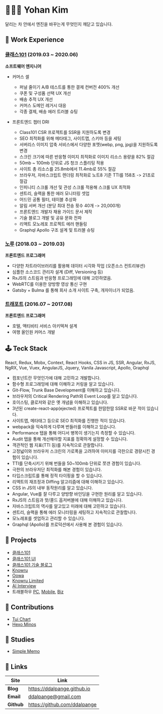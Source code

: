 # 👨🏻‍💻 Yohan Kim

달리는 차 안에서 엔진을 바꾸는게 무엇인지 깨닫고 있습니다.    

## 📌 Work Experience

### [클래스101](https://class101.net) (2019.03 ~ 2020.06)

**소프트웨어 엔지니어**

- 커머스 셀
  - 퍼널 줄이기 A/B 테스트를 통한 결제 컨버전 400% 개선
  - 쿠폰 및 구성품 선택 UX 개선 
  - 배송 추적 UX 개선
  - 커머스 도메인 레거시 대응
  - 각종 결제, 배송 에러 트러블 슈팅
  
- 프론트엔드 챕터 DRI
  - Class101 CSR 프로젝트를 SSR을 지원하도록 변경
  - SEO 최적화를 위해 메타태그, 사이트맵, 스키마 등을 세팅
  - 서버리스 이미지 압축 서비스에서 다양한 포멧(webp, png, jpg)을 지원하도록 변경 
  - 스크린 크기에 따른 반응형 이미지 최적화로 이미지 리소스 용량을 82% 절감 
  - 50mb ~ 100mb 단위로 JS 청크 스플리팅 적용 
  - 사이트 총 리소스를 25.8mb에서 11.4mb로 55% 절감
  - 브라우저, 자바스크립트 렌더링 최적화로 노트8 기준 TTI를 158초 -> 21초로 절감
  - 인피니티 스크롤 개선 및 관성 스크롤 적용해 스크롤 UX 최적화
  - 센트리, 슬랙을 통한 에러 모니터링 셋업
  - 어드민 공통 필터, 테이블 추상화
  - 알림 서버 개선 (분당 최대 전송 횟수 40개 -> 20,000개)
  - 프론트엔드 개발자 채용 가이드 문서 제작
  - 기술 블로그 개발 및 공유 문화 전파
  - 리액트 모노레포 프로젝트 에러 핸들링 
  - Graphql Apollo 구조 설계 및 트러블 슈팅 

### [노루](http://knowru.com) (2018.03 ~ 2019.03)

**프론트엔드 프로그래머**

- 다양한 차트라이브러리를 활용해 데이터 시각화 작업 (오픈소스 컨트리뷰션)
- 심플한 소스코드 관리자 설계 (Diff, Versioning 등)
- RxJS의 스트림과 반응형 프로그래밍에 대해 고민하였음.
- WebRTC를 이용한 양방향 영상 통신 구현
- Gatsby + Bulma 를 통해 회사 소개 사이트 구축, 개자이너가 되었음.

### [트래포트](https://m.travelhow.com) (2016.07 ~ 2017.08)

**프론트엔드 프로그래머**

- 호텔, 액티비티 서비스 아키텍쳐 설계
- 여행 올인원 커머스 개발

## 🕹 Teck Stack

React, Redux, Mobx, Context, React Hooks, CSS in JS, SSR, Angular, RxJS, NgRX, Vue, Vuex, AngularJS, Jquery, Vanila Javascript, Apollo, Graphql

- 컴포넌트란 무엇인가에 대해 고민하고 개발합니다.
- 함수형 프로그래밍에 대해 이해하고 커링을 알고 있습니다.
- Git-Flow, Trunk Base Development를 이해하고 있습니다.
- 브라우저의 Critical Rendering Path와 Event Loop를 알고 있습니다.
- 호이스팅, 클로저와 같은 옛 개념을 이해하고 있습니다.
- 3년된 create-react-app(ejected) 프로젝트를 한땀한땀 SSR로 바꾼 적이 있습니다. 
- 사이트맵, 메타태그 등으로 SEO 최적화를 진행한 적이 있습니다.
- webpack을 익숙하게 다루며 번들러를 이해하고 있습니다.
- Performance 탭을 통해 어디서 병목이 생기는지 측정할 수 있습니다.
- Audit 탭을 통해 개선해야할 지표를 정확하게 설정할 수 있습니다.
- 객관적인 웹 지표(TTI 등)를 지속적으로 관찰합니다.
- 고정넓이와 브라우저 스크린의 가로폭을 고려하여 이미지를 극한으로 경량시킨 경험이 있습니다.
- TTI를 단축시키기 위해 번들을 50~100mb 단위로 쪼갠 경험이 있습니다.
- 극한의 브라우저단 최적화를 해본 경험이 있습니다.
- 타입스크립트를 통해 정적 타이핑을 할 수 있습니다.
- 리액트의 재조정과 Diffing 알고리즘에 대해 이해하고 있습니다.
- CSS in JS의 내부 동작원리를 알고 있습니다.
- Angular, Vue를 잘 다루고 양방향 바인딩을 구현한 원리를 알고 있습니다.
- RxJS의 스트림과 핫/콜드 옵저버블에 대해 이해하고 있습니다.
- 자바스크립트의 역사를 알고있고 미래에 대해 고민하고 있습니다.
- 센트리, 슬랙을 통해 에러 모니터링을 세팅하고 지속적으로 관찰합니다.
- 모노레포를 셋업하고 관리할 수 있습니다.
- Graphql (Apollo)를 프로덕션에서 사용해 본 경험이 있습니다.

## 🚀 Projects

- [클래스101](https://class101.net)
- [클래스101 UI](https://ui.class101.dev/)
- [클래스101 기술 블로그](https://class101.dev/)
- [Knowru](https://www.knowru.com)
- [Oowa](https://oowa.io)
- [Knowru Limited](https://www.knowrulimited.com)
- [AI Interview](https://www.ai-interview.com)
- 트래블하우 [PC](https://www.travelhow.com), [Mobile](https://m.travelhow.com), [Biz](https://biz.travelhow.biz)

## 🎨 Contributions

- [Tui Chart](https://github.com/nhnent/tui.chart)
- [Hexo Minos](https://github.com/ppoffice/hexo-theme-minos)

## 📖 Studies

- [Simple Memo](https://github.com/ddalpange/simple-memo)

## 🔗 Links

| Site       | Link                         |
| ---------- | ---------------------------- |
| **Blog**   | https://ddalpange.github.io  |
| **Email**  | ddalpange@gmail.com          |
| **Github** | https://github.com/ddalpange |
